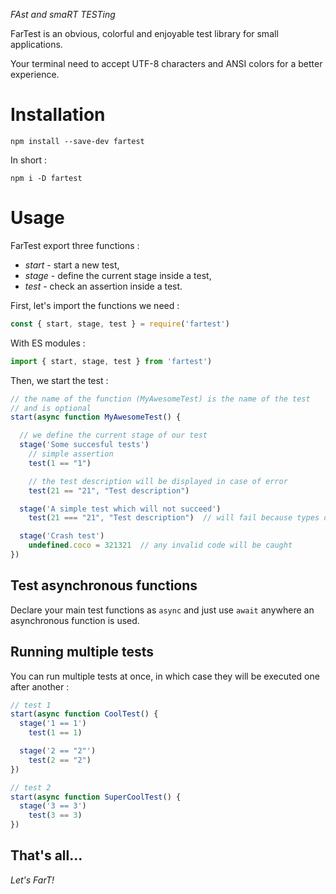 *FAst and smaRT TESTing*

FarTest is an obvious, colorful and enjoyable test library for small applications.

Your terminal need to accept UTF-8 characters and ANSI colors for a better experience.

# Installation

```
npm install --save-dev fartest
```
In short :
```
npm i -D fartest
```

# Usage
FarTest export three functions :

- *start* - start a new test,
- *stage* - define the current stage inside a test,
- *test* - check an assertion inside a test.

First, let's import the functions we need :
```javascript
const { start, stage, test } = require('fartest')
```
With ES modules :
```javascript
import { start, stage, test } from 'fartest')
```

Then, we start the test :
```javascript
// the name of the function (MyAwesomeTest) is the name of the test
// and is optional
start(async function MyAwesomeTest() {

  // we define the current stage of our test
  stage('Some succesful tests')
    // simple assertion
    test(1 == "1")

    // the test description will be displayed in case of error
    test(21 == "21", "Test description")

  stage('A simple test which will not succeed')
    test(21 === "21", "Test description")  // will fail because types don't match

  stage('Crash test')
    undefined.coco = 321321  // any invalid code will be caught
})
```

## Test asynchronous functions

Declare your main test functions as `async` and just use `await` anywhere an asynchronous function is used.


## Running multiple tests
You can run multiple tests at once, in which case they will be executed one after another :
```javascript
// test 1
start(async function CoolTest() {
  stage('1 == 1')
    test(1 == 1)

  stage('2 == "2"')
    test(2 == "2")
})

// test 2
start(async function SuperCoolTest() {
  stage('3 == 3')
    test(3 == 3)
})
```

## That's all...

*Let's FarT!*
